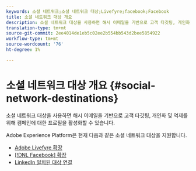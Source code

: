 ```yaml
---
keywords: 소셜 네트워크;소셜 네트워크 대상;Livefyre;facebook;Facebook
title: 소셜 네트워크 대상 개요
description: 소셜 네트워크 대상을 사용하면 해시 이메일을 기반으로 고객 타깃팅, 개인화 및 억제를 위해 캠페인에 대한 프로필을 활성화할 수 있습니다.
translation-type: tm+mt
source-git-commit: 2ee4014de1eb5c02ee2b554bb543d2bee5854922
workflow-type: tm+mt
source-wordcount: '76'
ht-degree: 1%

---
```



# 소셜 네트워크 대상 개요 {#social-network-destinations}

소셜 네트워크 대상을 사용하면 해시 이메일을 기반으로 고객 타깃팅, 개인화 및 억제를 위해 캠페인에 대한 프로필을 활성화할 수 있습니다.

Adobe Experience Platform은 현재 다음과 같은 소셜 네트워크 대상을 지원합니다.

- [Adobe Livefyre 확장](./adobe-livefyre.md)
- [[!DNL Facebook] 확장](./facebook.md)
- [LinkedIn 일치된 대상 연결](./linkedin.md)